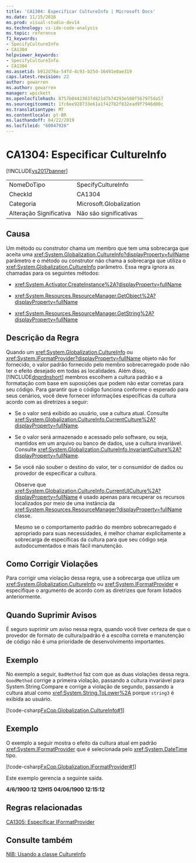 ```yaml
---
title: 'CA1304: Especificar CultureInfo | Microsoft Docs'
ms.date: 11/15/2016
ms.prod: visual-studio-dev14
ms.technology: vs-ide-code-analysis
ms.topic: reference
f1_keywords:
- SpecifyCultureInfo
- CA1304
helpviewer_keywords:
- SpecifyCultureInfo
- CA1304
ms.assetid: b912d76a-54fd-4c93-b25d-16491e0ae319
caps.latest.revision: 22
author: gewarren
ms.author: gewarren
manager: wpickett
ms.openlocfilehash: 8757b04423037d821d7b74293e508f567975da57
ms.sourcegitcommit: 1fc6ee928733e61a1f42782f832ead9f7946d00c
ms.translationtype: MT
ms.contentlocale: pt-BR
ms.lasthandoff: 04/22/2019
ms.locfileid: "60047926"
---
```

# <a name="ca1304-specify-cultureinfo"></a>CA1304: Especificar CultureInfo
[!INCLUDE[vs2017banner](../includes/vs2017banner.md)]

|||
|-|-|
|NomeDoTipo|SpecifyCultureInfo|
|CheckId|CA1304|
|Categoria|Microsoft.Globalization|
|Alteração Significativa|Não são significativas|

## <a name="cause"></a>Causa
 Um método ou construtor chama um membro que tem uma sobrecarga que aceita uma <xref:System.Globalization.CultureInfo?displayProperty=fullName> parâmetro e o método ou construtor não chama a sobrecarga que utiliza o <xref:System.Globalization.CultureInfo> parâmetro. Essa regra ignora as chamadas para os seguintes métodos:

- <xref:System.Activator.CreateInstance%2A?displayProperty=fullName>

- <xref:System.Resources.ResourceManager.GetObject%2A?displayProperty=fullName>

- <xref:System.Resources.ResourceManager.GetString%2A?displayProperty=fullName>

## <a name="rule-description"></a>Descrição da Regra
 Quando um <xref:System.Globalization.CultureInfo> ou <xref:System.IFormatProvider?displayProperty=fullName> objeto não for fornecido, o valor padrão fornecido pelo membro sobrecarregado pode não ter o efeito desejado em todas as localidades. Além disso, [!INCLUDE[dnprdnshort](../includes/dnprdnshort-md.md)] membros escolhem a cultura padrão e a formatação com base em suposições que podem não estar corretas para seu código. Para garantir que o código funciona conforme o esperado para seus cenários, você deve fornecer informações específicas da cultura acordo com as diretrizes a seguir:

- Se o valor será exibido ao usuário, use a cultura atual. Consulte <xref:System.Globalization.CultureInfo.CurrentCulture%2A?displayProperty=fullName>.

- Se o valor será armazenado e acessado pelo software, ou seja, mantidos em um arquivo ou banco de dados, use a cultura invariável. Consulte <xref:System.Globalization.CultureInfo.InvariantCulture%2A?displayProperty=fullName>.

- Se você não souber o destino do valor, ter o consumidor de dados ou provedor de especificar a cultura.

  Observe que <xref:System.Globalization.CultureInfo.CurrentUICulture%2A?displayProperty=fullName> é usado apenas para recuperar os recursos localizados por meio de uma instância da <xref:System.Resources.ResourceManager?displayProperty=fullName> classe.

  Mesmo se o comportamento padrão do membro sobrecarregado é apropriado para suas necessidades, é melhor chamar explicitamente a sobrecarga de específicas da cultura para que seu código seja autodocumentados e mais fácil manutenção.

## <a name="how-to-fix-violations"></a>Como Corrigir Violações
 Para corrigir uma violação dessa regra, use a sobrecarga que utiliza um <xref:System.Globalization.CultureInfo> ou <xref:System.IFormatProvider> e especifique o argumento de acordo com as diretrizes que foram listados anteriormente.

## <a name="when-to-suppress-warnings"></a>Quando Suprimir Avisos
 É seguro suprimir um aviso nessa regra, quando você tiver certeza de que o provedor de formato de cultura/padrão é a escolha correta e manutenção de código não é uma prioridade de desenvolvimento importantes.

## <a name="example"></a>Exemplo
 No exemplo a seguir, `BadMethod` faz com que as duas violações dessa regra. `GoodMethod` corrige a primeira violação, passando a cultura invariável para System.String.Compare e corrige a violação de segundo, passando a cultura atual como <xref:System.String.ToLower%2A> porque `string3` é exibida ao usuário.

 [!code-csharp[FxCop.Globalization.CultureInfo#1](../snippets/csharp/VS_Snippets_CodeAnalysis/FxCop.Globalization.CultureInfo/cs/FxCop.Globalization.CultureInfo.cs#1)]

## <a name="example"></a>Exemplo
 O exemplo a seguir mostra o efeito da cultura atual em padrão <xref:System.IFormatProvider> que é selecionada pelo <xref:System.DateTime> tipo.

 [!code-csharp[FxCop.Globalization.IFormatProvider#1](../snippets/csharp/VS_Snippets_CodeAnalysis/FxCop.Globalization.IFormatProvider/cs/FxCop.Globalization.IFormatProvider.cs#1)]

 Este exemplo gerencia a seguinte saída.

 **4/6/1900:12 12H15**
**04/06/1900 12:15:12**
## <a name="related-rules"></a>Regras relacionadas
 [CA1305: Especificar IFormatProvider](../code-quality/ca1305-specify-iformatprovider.md)

## <a name="see-also"></a>Consulte também
 [NIB: Usando a classe CultureInfo](http://msdn.microsoft.com/d4329e34-64c3-4d1e-8c73-5b0ee626ba7a)
